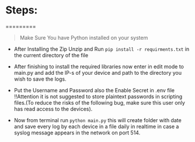 # Steps:
=========
> Make Sure You have Python installed on your system 
>

- After Installing the Zip Unzip and Run `pip install -r requirments.txt` in the current directory of the file

- After finishing to install the required libraries now enter in edit mode to main.py and add the IP-s of your device and path to the directory you wish to save the logs.

- Put the Username and Password also the Enable Secret in .env file
!!Attention it is not suggested to store plaintext passwords in scripting files.(To reduce the risks of the following bug, make sure this user only has read access to the devices).

- Now from terminal run `python main.py` this will create folder with date and save every log by each device in a file daily in realtime in case a syslog message appears in the network on port 514.
 